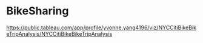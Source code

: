 # BikeSharing

https://public.tableau.com/app/profile/yvonne.yang4196/viz/NYCCitiBikeBikeTripAnalysis/NYCCitiBikeBikeTripAnalysis

